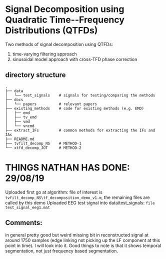 # Signal Decomposition using Quadratic Time--Frequency Distributions (QTFDs)

Two methods of signal decomposition using QTFDs:
1. time-varying filtering approach
2. sinusoidal model approach with cross-TFD phase correction

## directory structure

```
.
├── data
│   └── test_signals    # signals for testing/comparing the methods
├── docs
│   └── papers          # relevant papers
├── existing_methods    # code for existing methods (e.g. EMD)
│   ├── emd
│   ├── tv_emd
│   ├── vmd
│   └── vncmd
├── extract_IFs         # common methods for extracting the IFs and IAs
├── README.md
├── tvfilt_decomp_NS    # METHOD-1
└── xtfd_decomp_JOT     # METHOD-2
```

# THINGS NATHAN HAS DONE: 29/08/19
Uploaded first go at algorithm: file of interest is
`tvfilt_decomp_NS\tf_decomposition_demo_v1.m`, the remaining files are called by this demo
Uploaded EEG test signal into data\test_signals: `file test_signal_eeg1.mat`

## Comments: 
in general pretty good but weird missing bit in reconstructed signal at around 1750 samples
(edge linking not picking up the LF component at this point in time). I will look into
it. Good things to note is that it shows temporal segmentation, not just frequency based
segmentation.

